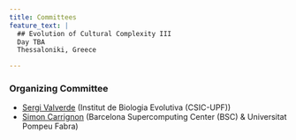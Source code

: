 ```yaml
---
title: Committees
feature_text: |
  ## Evolution of Cultural Complexity III
  Day TBA
  Thessaloniki, Greece 

---
```



### Organizing Committee

-   [Sergi Valverde](mailto:sergi.valverde@upf.edu) (Institut de Biologia Evolutiva (CSIC-UPF))
-   [Simon Carrignon](mailto:simon.carrignon@bsc.es) (Barcelona Supercomputing Center (BSC) & Universitat Pompeu Fabra)


<!---
### Scientific Committee


TBA 

-   Alberto Acerbi (Eindhoven University of Technology)
-   Daniel Garcia Rivero (Universidad de Sevilla)
-   Stephen Shennan (University College London)
-   Victoria Reyes-Garcia (Universitat Autònoma de Barcelona)
-   Albert Diaz-Guilera (Universitat Barcelona) 
-   Enrico Crema (University of Cambridge)
-   Laura Fortunato (University of Oxford - Santa Fe Institute)
-   Charlotte Brand (University of Exeter) 



-   Ruth Mace (University College London)

- Robert Boyd (Arizona State University) 
- Mark Collard (Simon Fraser University)
- Bernat Corominas-Murtra (Medical University of Vienna)
- Péter Erdi (Kalamazoo College) 
- Carl Lipo (California State University Long Beach) 
- Mike J. O'Brien (University of Missouri)
- Charles Perreault (Arizona State University)



-->
